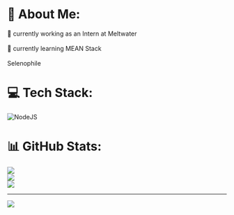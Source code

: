 # 💫 About Me:
🔭 currently working as an Intern at Meltwater<br><br>🌱 currently learning MEAN Stack<br><br> Selenophile


# 💻 Tech Stack:
![NodeJS](https://img.shields.io/badge/node.js-6DA55F?style=for-the-badge&logo=node.js&logoColor=white)
# 📊 GitHub Stats:
![](https://github-readme-stats.vercel.app/api?username=Manojbms&theme=gruvbox&hide_border=false&include_all_commits=false&count_private=false)<br/>
![](https://github-readme-streak-stats.herokuapp.com/?user=Manojbms&theme=gruvbox&hide_border=false)<br/>
![](https://github-readme-stats.vercel.app/api/top-langs/?username=Manojbms&theme=gruvbox&hide_border=false&include_all_commits=false&count_private=false&layout=compact)

---
[![](https://visitcount.itsvg.in/api?id=Manojbms&icon=0&color=0)](https://visitcount.itsvg.in)

<!-- Proudly created with GPRM ( https://gprm.itsvg.in ) -->
